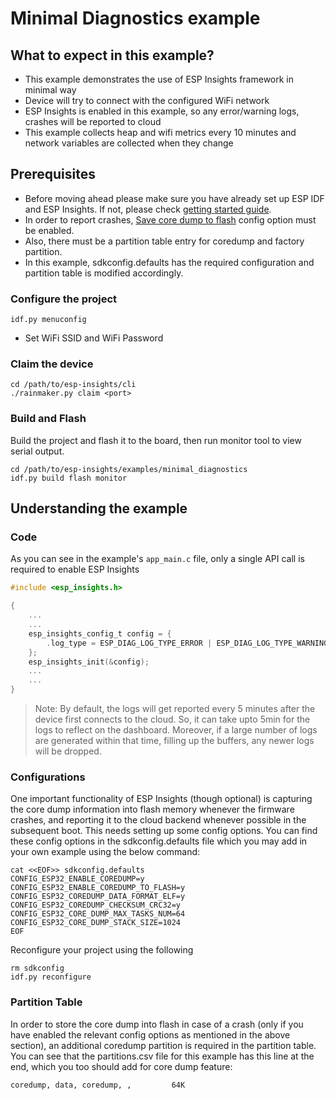 # Minimal Diagnostics example

## What to expect in this example?
- This example demonstrates the use of ESP Insights framework in minimal way
- Device will try to connect with the configured WiFi network
- ESP Insights is enabled in this example, so any error/warning logs, crashes will be reported to cloud
- This example collects heap and wifi metrics every 10 minutes and network variables are collected when they change

## Prerequisites
- Before moving ahead please make sure you have already set up ESP IDF and ESP Insights. If not, please check [getting started guide](examples/README.md).
- In order to report crashes, [Save core dump to flash](https://docs.espressif.com/projects/esp-idf/en/latest/esp32/api-guides/core_dump.html#save-core-dump-to-flash) config option must be enabled.
- Also, there must be a partition table entry for coredump and factory partition.
- In this example, sdkconfig.defaults has the required configuration and partition table is modified accordingly.

### Configure the project

```
idf.py menuconfig
```

* Set WiFi SSID and WiFi Password

### Claim the device

```
cd /path/to/esp-insights/cli
./rainmaker.py claim <port>
```

### Build and Flash

Build the project and flash it to the board, then run monitor tool to view serial output.

```
cd /path/to/esp-insights/examples/minimal_diagnostics
idf.py build flash monitor
```

## Understanding the example

### Code

As you can see in the example's `app_main.c` file, only a single API call is required to enable ESP Insights

```c
#include <esp_insights.h>

{
	...
	...
	esp_insights_config_t config = {
		.log_type = ESP_DIAG_LOG_TYPE_ERROR | ESP_DIAG_LOG_TYPE_WARNING | ESP_DIAG_LOG_TYPE_EVENT,
	};
	esp_insights_init(&config);
	...
	...
}
```

> Note: By default, the logs will get reported every 5 minutes after the device first connects to the cloud. So, it can take upto 5min for the logs to reflect on the dashboard. Moreover, if a large number of logs are generated within that time, filling up the buffers, any newer logs will be dropped.

### Configurations

One important functionality of ESP Insights (though optional) is capturing the core dump information into flash memory whenever the firmware crashes, and reporting it to the cloud backend whenever possible in the subsequent boot. This needs setting up some config options. You can find these config options in the sdkconfig.defaults file which you may add in your own example using the below command:

```
cat <<EOF>> sdkconfig.defaults
CONFIG_ESP32_ENABLE_COREDUMP=y
CONFIG_ESP32_ENABLE_COREDUMP_TO_FLASH=y
CONFIG_ESP32_COREDUMP_DATA_FORMAT_ELF=y
CONFIG_ESP32_COREDUMP_CHECKSUM_CRC32=y
CONFIG_ESP32_CORE_DUMP_MAX_TASKS_NUM=64
CONFIG_ESP32_CORE_DUMP_STACK_SIZE=1024
EOF
```

Reconfigure your project using the following

```
rm sdkconfig
idf.py reconfigure
```

### Partition Table

In order to store the core dump into flash in case of a crash (only if you have enabled the relevant config options as mentioned in the above section), an additional coredump partition is required in the partition table. You can see that the partitions.csv file for this example has this line at the end, which you too should add for core dump feature:

```
coredump, data, coredump, ,         64K
```
